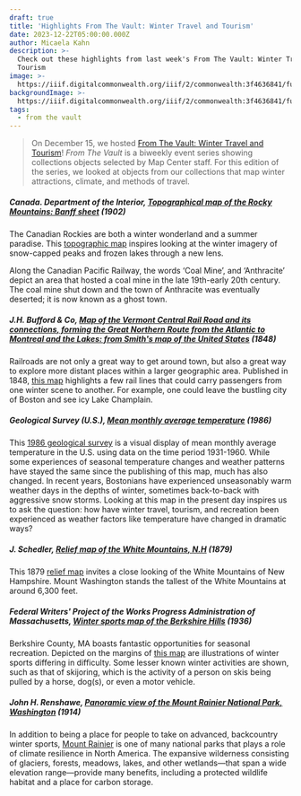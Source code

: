 ```yaml
---
draft: true
title: 'Highlights From The Vault: Winter Travel and Tourism'
date: 2023-12-22T05:00:00.000Z
author: Micaela Kahn
description: >-
  Check out these highlights from last week's From The Vault: Winter Travel and
  Tourism
image: >-
  https://iiif.digitalcommonwealth.org/iiif/2/commonwealth:3f4636841/full/1200,/0/default.jpg
backgroundImage: >-
  https://iiif.digitalcommonwealth.org/iiif/2/commonwealth:3f4636841/full/1200,/0/default.jpg
tags:
  - from the vault
---
```


> On December 15, we hosted [From The Vault: Winter Travel and Tourism](https://www.leventhalmap.org/event/from-the-vault-collections-showing-winter-travel-and-tourism/ "From The Vault: Winter Travel and Tourism")! *From The Vault* is a biweekly event series showing collections objects selected by Map Center staff. For this edition of the series, we looked at objects from our collections that map winter attractions, climate, and methods of travel.

##### Canada. Department of the Interior, [Topographical map of the Rocky Mountains: Banff sheet](https://collections.leventhalmap.org/search/commonwealth:3f463683r "Topographical map of the Rocky Mountains: Banff sheet") (1902)

The Canadian Rockies are both a winter wonderland and a summer paradise. This [topographic map](https://collections.leventhalmap.org/search/commonwealth:3f463683r "topographic map") inspires looking at the winter imagery of snow-capped peaks and frozen lakes through a new lens.

Along the Canadian Pacific Railway, the words ‘Coal Mine’, and ‘Anthracite’ depict an area that hosted a coal mine in the late 19th-early 20th century. The coal mine shut down and the town of Anthracite was eventually deserted; it is now known as a ghost town.

##### J.H. Bufford & Co, [Map of the Vermont Central Rail Road and its connections, forming the Great Northern Route from the Atlantic to Montreal and the Lakes: from Smith's map of the United States](https://collections.leventhalmap.org/search/commonwealth:cj82kn615 "Map of the Vermont Central Rail Road and its connections, forming the Great Northern Route from the Atlantic to Montreal and the Lakes: from Smith's map of the United States") (1848)

Railroads are not only a great way to get around town, but also a great way to explore more distant places within a larger geographic area. Published in 1848, [this map](https://collections.leventhalmap.org/search/commonwealth:cj82kn615 "this map") highlights a few rail lines that could carry passengers from one winter scene to another. For example, one could leave the bustling city of Boston and see icy Lake Champlain.

##### Geological Survey (U.S.), [Mean monthly average temperature](https://collections.leventhalmap.org/search/commonwealth:q524n4016 "Mean monthly average temperature") (1986)

This [1986 geological survey](https://collections.leventhalmap.org/search/commonwealth:q524n4016 "1986 geological survey") is a visual display of mean monthly average temperature in the U.S. using data on the time period 1931-1960. While some experiences of seasonal temperature changes and weather patterns have stayed the same since the publishing of this map, much has also changed. In recent years, Bostonians have experienced unseasonably warm weather days in the depths of winter, sometimes back-to-back with aggressive snow storms. Looking at this map in the present day inspires us to ask the question: how have winter travel, tourism, and recreation been experienced as weather factors like temperature have changed in dramatic ways?

##### J. Schedler, [Relief map of the White Mountains, N.H](https://collections.leventhalmap.org/search/commonwealth:cj82kw03q "Relief map of the White Mountains, N.H") (1879)

This 1879 [relief map](https://collections.leventhalmap.org/search/commonwealth:cj82kw03q "relief map") invites a close looking of the White Mountains of New Hampshire. Mount Washington stands the tallest of the White Mountains at around 6,300 feet. 

##### Federal Writers' Project of the Works Progress Administration of Massachusetts, [Winter sports map of the Berkshire Hills](https://collections.leventhalmap.org/search/commonwealth:wd376186t "Winter sports map of the Berkshire Hills") (1936)

Berkshire County, MA boasts fantastic opportunities for seasonal recreation. Depicted on the margins of [this map](https://collections.leventhalmap.org/search/commonwealth:wd376186t "this map") are illustrations of winter sports differing in difficulty. Some lesser known winter activities are shown, such as that of skijoring, which is the activity of a person on skis being pulled by a horse, dog(s), or even a motor vehicle.

##### John H. Renshawe, [Panoramic view of the Mount Rainier National Park, Washington](https://collections.leventhalmap.org/search/commonwealth:4m90fd639 "Panoramic view of the Mount Rainier National Park, Washington") (1914)

In addition to being a place for people to take on advanced, backcountry winter sports, [Mount Rainier](https://collections.leventhalmap.org/search/commonwealth:4m90fd639 "Mount Rainier") is one of many national parks that plays a role of climate resilience in North America. The expansive wilderness consisting of glaciers, forests, meadows, lakes, and other wetlands—that span a wide elevation range—provide many benefits, including a protected wildlife habitat and a place for carbon storage.
